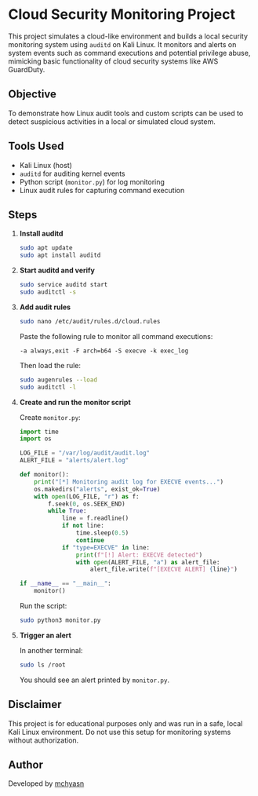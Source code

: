 # Cloud Security Monitoring Project

This project simulates a cloud-like environment and builds a local security monitoring system using `auditd` on Kali Linux. It monitors and alerts on system events such as command executions and potential privilege abuse, mimicking basic functionality of cloud security systems like AWS GuardDuty.

## Objective

To demonstrate how Linux audit tools and custom scripts can be used to detect suspicious activities in a local or simulated cloud system.

## Tools Used

- Kali Linux (host)
- `auditd` for auditing kernel events
- Python script (`monitor.py`) for log monitoring
- Linux audit rules for capturing command execution

## Steps

1. **Install auditd**
   ```bash
   sudo apt update
   sudo apt install auditd
   ```

2. **Start auditd and verify**
   ```bash
   sudo service auditd start
   sudo auditctl -s
   ```

3. **Add audit rules**
   ```bash
   sudo nano /etc/audit/rules.d/cloud.rules
   ```

   Paste the following rule to monitor all command executions:
   ```
   -a always,exit -F arch=b64 -S execve -k exec_log
   ```

   Then load the rule:
   ```bash
   sudo augenrules --load
   sudo auditctl -l
   ```

4. **Create and run the monitor script**

   Create `monitor.py`:
   ```python
   import time
   import os

   LOG_FILE = "/var/log/audit/audit.log"
   ALERT_FILE = "alerts/alert.log"

   def monitor():
       print("[*] Monitoring audit log for EXECVE events...")
       os.makedirs("alerts", exist_ok=True)
       with open(LOG_FILE, "r") as f:
           f.seek(0, os.SEEK_END)
           while True:
               line = f.readline()
               if not line:
                   time.sleep(0.5)
                   continue
               if "type=EXECVE" in line:
                   print(f"[!] Alert: EXECVE detected")
                   with open(ALERT_FILE, "a") as alert_file:
                       alert_file.write(f"[EXECVE ALERT] {line}")

   if __name__ == "__main__":
       monitor()
   ```

   Run the script:
   ```bash
   sudo python3 monitor.py
   ```

5. **Trigger an alert**

   In another terminal:
   ```bash
   sudo ls /root
   ```

   You should see an alert printed by `monitor.py`.

## Disclaimer

This project is for educational purposes only and was run in a safe, local Kali Linux environment. Do not use this setup for monitoring systems without authorization.

## Author

Developed by [mchyasn](https://github.com/mchyasn)

